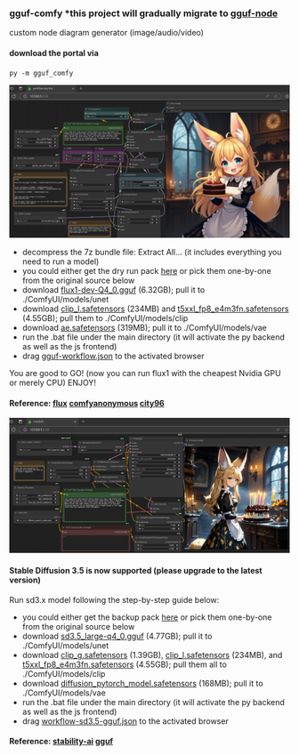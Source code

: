 ### gguf-comfy *this project will gradually migrate to [gguf-node](https://pypi.org/project/gguf-node/)

custom node diagram generator (image/audio/video)

#### download the portal via
```
py -m gguf_comfy
```

![screenshot](https://raw.githubusercontent.com/calcuis/gguf-comfy/master/gguf.png)

- decompress the 7z bundle file: Extract All... (it includes everything you need to run a model)
- you could either get the dry run pack [here](https://huggingface.co/calcuis/flux1-gguf/tree/main) or pick them one-by-one from the original source below
- download [flux1-dev-Q4_0.gguf](https://huggingface.co/city96/FLUX.1-dev-gguf/blob/main/flux1-dev-Q4_0.gguf) (6.32GB); pull it to ./ComfyUI/models/unet
- download [clip_l.safetensors](https://huggingface.co/comfyanonymous/flux_text_encoders/blob/main/clip_l.safetensors) (234MB) and [t5xxl_fp8_e4m3fn.safetensors](https://huggingface.co/comfyanonymous/flux_text_encoders/blob/main/t5xxl_fp8_e4m3fn.safetensors) (4.55GB); pull them to ./ComfyUI/models/clip
- download [ae.safetensors](https://huggingface.co/black-forest-labs/FLUX.1-schnell/blob/main/ae.safetensors) (319MB); pull it to ./ComfyUI/models/vae
- run the .bat file under the main directory (it will activate the py backend as well as the js frontend)
- drag [gguf-workflow.json](https://github.com/calcuis/gguf-comfy/blob/main/gguf-workflow.json) to the activated browser

You are good to GO! (now you can run flux1 with the cheapest Nvidia GPU or merely CPU) ENJOY!
#### Reference: [flux](https://github.com/black-forest-labs/flux) [comfyanonymous](https://github.com/comfyanonymous/ComfyUI) [city96](https://github.com/city96/ComfyUI-GGUF)

![screenshot](https://raw.githubusercontent.com/calcuis/comfy/master/sd3.png)
#### Stable Diffusion 3.5 is now supported (please upgrade to the latest version)

Run sd3.x model following the step-by-step guide below:
- you could either get the backup pack [here](https://huggingface.co/calcuis/sd3.5-large-gguf/tree/main) or pick them one-by-one from the original source below
- download [sd3.5_large-q4_0.gguf](https://huggingface.co/calcuis/sd3.5-large-gguf/blob/main/sd3.5_large-q4_0.gguf) (4.77GB); pull it to ./ComfyUI/models/unet
- download [clip_g.safetensors](https://huggingface.co/stabilityai/stable-diffusion-3.5-large/blob/main/text_encoders/clip_g.safetensors) (1.39GB),  [clip_l.safetensors](https://huggingface.co/comfyanonymous/flux_text_encoders/blob/main/clip_l.safetensors) (234MB), and [t5xxl_fp8_e4m3fn.safetensors](https://huggingface.co/comfyanonymous/flux_text_encoders/blob/main/t5xxl_fp8_e4m3fn.safetensors) (4.55GB); pull them all to ./ComfyUI/models/clip
- download [diffusion_pytorch_model.safetensors](https://huggingface.co/stabilityai/stable-diffusion-3.5-large/blob/main/vae/diffusion_pytorch_model.safetensors) (168MB); pull it to ./ComfyUI/models/vae
- run the .bat file under the main directory (it will activate the py backend as well as the js frontend)
- drag [workflow-sd3.5-gguf.json](https://github.com/calcuis/comfy/blob/main/workflow-sd3.5-gguf.json) to the activated browser

#### Reference: [stability-ai](https://github.com/Stability-AI/sd3.5) [gguf](https://github.com/calcuis/gguf)
